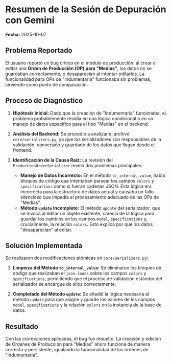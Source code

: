 # Resumen de la Sesión de Depuración con Gemini

**Fecha:** 2025-10-07

## Problema Reportado

El usuario reportó un bug crítico en el módulo de producción: al crear o editar una **Orden de Producción (OP) para "Medias"**, los datos no se guardaban correctamente, o desaparecían al intentar editarlos. La funcionalidad para OPs de "Indumentaria" funcionaba sin problemas, sirviendo como punto de comparación.

## Proceso de Diagnóstico

1.  **Hipótesis Inicial:** Dado que la creación de "Indumentaria" funcionaba, el problema probablemente residía en una lógica condicional o en un manejo de datos específico para el tipo "Medias" en el backend.

2.  **Análisis del Backend:** Se procedió a analizar el archivo `core/serializers.py`, ya que los serializadores son responsables de la validación, conversión y guardado de los datos que llegan desde el frontend.

3.  **Identificación de la Causa Raíz:** La revisión del `ProductionOrderSerializer` reveló dos problemas principales:
    *   **Manejo de Datos Incorrecto:** En el método `to_internal_value`, había bloques de código que intentaban parsear los campos `colors` y `specifications` como si fueran cadenas JSON. Esta lógica era incorrecta para la estructura de datos actual y causaba un fallo silencioso que impedía el procesamiento adecuado de las OPs de "Medias".
    *   **Método `update` Incompleto:** El método `update` del serializador, que se invoca al editar un objeto existente, carecía de la lógica para guardar los cambios en los campos `model`, `specifications` y, crucialmente, la relación `colors`. Esto explica por qué los datos "desaparecían" al editar.

## Solución Implementada

Se realizaron dos modificaciones atómicas en `core/serializers.py`:

1.  **Limpieza del Método `to_internal_value`:** Se eliminaron los bloques de código que realizaban el `json.loads` sobre los campos `colors` y `specifications`, permitiendo que el proceso de validación estándar del serializador se encargue de ellos correctamente.

2.  **Completado del Método `update`:** Se añadió la lógica necesaria al método `update` para que asigne y guarde los valores de los campos `model`, `specifications` y la relación `colors` en la instancia de la base de datos.

## Resultado

Con las correcciones aplicadas, el bug fue resuelto. La creación y edición de Órdenes de Producción para "Medias" ahora funciona de manera correcta y persistente, igualando la funcionalidad de las órdenes de "Indumentaria".
